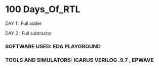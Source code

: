 # 100 Days_Of_RTL


DAY 1 : Full adder 

DAY 2 : Full subtractor



### SOFTWARE USED: EDA PLAYGROUND 
### TOOLS AND SIMULATORS: ICARUS VERILOG .9.7 , EPWAVE
